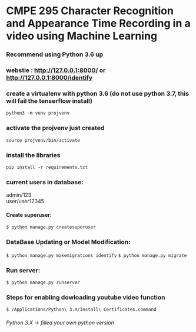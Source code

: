 # CMPE 295 Character Recognition and Appearance Time Recording in a video using Machine Learning

### Recommend using Python 3.6 up

### webstie : http://127.0.0.1:8000/ or http://127.0.0.1:8000/identify

### create a virtualenv with python 3.6 (do not use python 3.7, this will fail the tenserflow install)

`python3 -m venv projvenv`

### activate the projvenv just created

`source projvenv/bin/activate`

### install the libraries

`pip install -r requirements.txt`

### current users in database:

admin/123  
user/user12345

#### Create superuser:

`$ python manage.py createsuperuser`

### DataBase Updating or Model Modification:

`$ python manage.py makemigrations identify`
`$ python manage.py migrate`

### Run server:

`$ python manage.py runserver`

### Steps for enabling dowloading youtube video function

`$ /Applications/Python\ 3.X/Install\ Certificates.command`

###### Python 3.X -> filled your own python version
